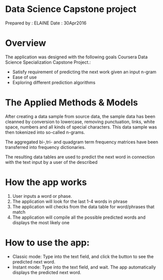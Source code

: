 Data Science Capstone project
========================================================

Prepared by : ELAINE
Date : 30Apr2016

Overview
========================================================
 
The application was designed with the following goals Coursera
Data Science Specialization Capstone Project.:
  
- Satisfy requirement of predicting the next work given an input n-gram
- Ease of use
- Exploring different prediction algorithms

The Applied Methods & Models
=============================
After creating a data sample from source data, the sample data has been cleanned by conversion to lowercase, removing punctuation, links, white space, numbers and all kinds of special characters. 
This data sample was then tokenized into so-called n-grams. 

The aggregated bi-,tri- and quadgram term frequency matrices have been transferred into frequency dictionaries.

The resulting data tables are used to predict the next word in connection with the text input by a user of the described 


How the app works
=================
1. User inputs a word or phase.
2. The application will look for the last 1-4 words in phrase
3. The application will checks from the data table for word/phrases that match
4. The application will compile all the possible predicted words and displays the most likely one

How to use the app:
===================

* Classic mode: Type into the text field, and click the button
to see the predicted next word.
* Instant mode: Type into the text field, and wait. The app
automatically displays the predicted next word.
